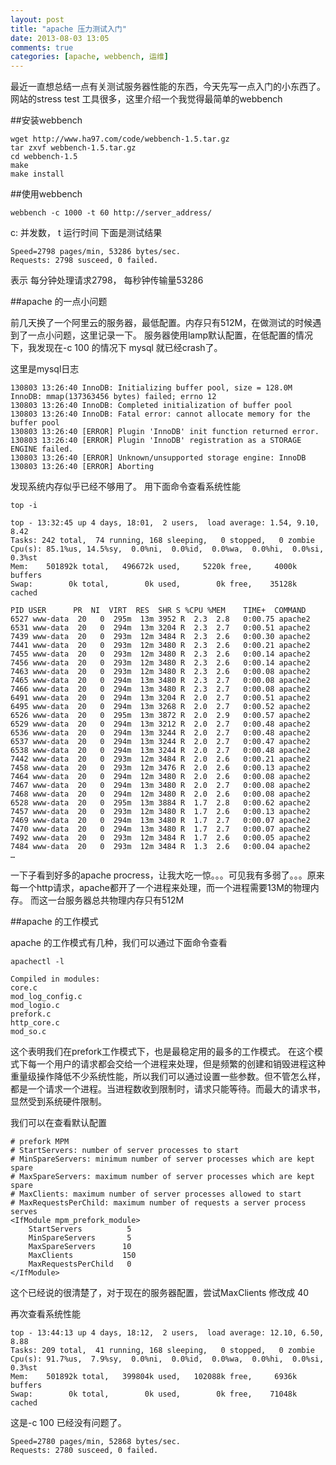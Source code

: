 ```yaml
---
layout: post
title: "apache 压力测试入门"
date: 2013-08-03 13:05
comments: true
categories: [apache, webbench, 运维]
---
```


最近一直想总结一点有关测试服务器性能的东西，今天先写一点入门的小东西了。
网站的stress test 工具很多，这里介绍一个我觉得最简单的webbench

##安装webbench

	wget http://www.ha97.com/code/webbench-1.5.tar.gz
	tar zxvf webbench-1.5.tar.gz
	cd webbench-1.5
	make
	make install

##使用webbench

	webbench -c 1000 -t 60 http://server_address/

c: 并发数， t 运行时间
下面是测试结果

	Speed=2798 pages/min, 53286 bytes/sec.
	Requests: 2798 susceed, 0 failed.

表示 每分钟处理请求2798， 每秒钟传输量53286

##apache 的一点小问题



前几天换了一个阿里云的服务器，最低配置。内存只有512M，在做测试的时候遇到了一点小问题，这里记录一下。
服务器使用lamp默认配置，在低配置的情况下，我发现在-c 100 的情况下 mysql 就已经crash了。

这里是mysql日志

	130803 13:26:40 InnoDB: Initializing buffer pool, size = 128.0M
	InnoDB: mmap(137363456 bytes) failed; errno 12
	130803 13:26:40 InnoDB: Completed initialization of buffer pool
	130803 13:26:40 InnoDB: Fatal error: cannot allocate memory for the buffer pool
	130803 13:26:40 [ERROR] Plugin 'InnoDB' init function returned error.
	130803 13:26:40 [ERROR] Plugin 'InnoDB' registration as a STORAGE ENGINE failed.
	130803 13:26:40 [ERROR] Unknown/unsupported storage engine: InnoDB
	130803 13:26:40 [ERROR] Aborting
	
发现系统内存似乎已经不够用了。
用下面命令查看系统性能
	
	top -i

	top - 13:32:45 up 4 days, 18:01,  2 users,  load average: 1.54, 9.10, 8.42
	Tasks: 242 total,  74 running, 168 sleeping,   0 stopped,   0 zombie
	Cpu(s): 85.1%us, 14.5%sy,  0.0%ni,  0.0%id,  0.0%wa,  0.0%hi,  0.0%si,  0.3%st
	Mem:    501892k total,   496672k used,     5220k free,     4000k buffers
	Swap:        0k total,        0k used,        0k free,    35128k cached
	
	PID USER      PR  NI  VIRT  RES  SHR S %CPU %MEM    TIME+  COMMAND
	6527 www-data  20   0  295m  13m 3952 R  2.3  2.8   0:00.75 apache2
	6531 www-data  20   0  294m  13m 3204 R  2.3  2.7   0:00.51 apache2
	7439 www-data  20   0  293m  12m 3484 R  2.3  2.6   0:00.30 apache2
	7441 www-data  20   0  293m  12m 3480 R  2.3  2.6   0:00.21 apache2
	7455 www-data  20   0  293m  12m 3480 R  2.3  2.6   0:00.14 apache2
	7456 www-data  20   0  293m  12m 3480 R  2.3  2.6   0:00.14 apache2
	7463 www-data  20   0  293m  12m 3480 R  2.3  2.6   0:00.08 apache2
	7465 www-data  20   0  294m  13m 3480 R  2.3  2.7   0:00.08 apache2
	7466 www-data  20   0  294m  13m 3480 R  2.3  2.7   0:00.08 apache2
	6491 www-data  20   0  294m  13m 3204 R  2.0  2.7   0:00.51 apache2
	6495 www-data  20   0  294m  13m 3268 R  2.0  2.7   0:00.52 apache2
	6526 www-data  20   0  295m  13m 3872 R  2.0  2.9   0:00.57 apache2
	6529 www-data  20   0  294m  13m 3212 R  2.0  2.7   0:00.48 apache2
	6536 www-data  20   0  294m  13m 3244 R  2.0  2.7   0:00.48 apache2
	6537 www-data  20   0  294m  13m 3244 R  2.0  2.7   0:00.47 apache2
	6538 www-data  20   0  294m  13m 3244 R  2.0  2.7   0:00.48 apache2
	7442 www-data  20   0  293m  12m 3484 R  2.0  2.6   0:00.21 apache2
	7458 www-data  20   0  293m  12m 3476 R  2.0  2.6   0:00.13 apache2
	7464 www-data  20   0  294m  12m 3480 R  2.0  2.6   0:00.08 apache2
	7467 www-data  20   0  294m  13m 3480 R  2.0  2.7   0:00.08 apache2
	7468 www-data  20   0  294m  12m 3480 R  2.0  2.6   0:00.08 apache2
	6528 www-data  20   0  295m  13m 3884 R  1.7  2.8   0:00.62 apache2
	7457 www-data  20   0  293m  12m 3480 R  1.7  2.6   0:00.13 apache2
	7469 www-data  20   0  294m  13m 3480 R  1.7  2.7   0:00.07 apache2
	7470 www-data  20   0  294m  13m 3480 R  1.7  2.7   0:00.07 apache2
	7492 www-data  20   0  293m  12m 3484 R  1.7  2.6   0:00.05 apache2
	7484 www-data  20   0  293m  12m 3484 R  1.3  2.6   0:00.04 apache2
	…
	
一下子看到好多的apache procress，让我大吃一惊。。。可见我有多弱了。。。原来每一个http请求，apache都开了一个进程来处理，而一个进程需要13M的物理内存。 而这一台服务器总共物理内存只有512M

##apache 的工作模式

apache 的工作模式有几种，我们可以通过下面命令查看

	apachectl -l

	Compiled in modules:
	core.c
	mod_log_config.c
	mod_logio.c
	prefork.c
	http_core.c
	mod_so.c
	
这个表明我们在prefork工作模式下，也是最稳定用的最多的工作模式。
在这个模式下每一个用户的请求都会交给一个进程来处理，但是频繁的创建和销毁进程这种重量级操作降低不少系统性能，所以我们可以通过设置一些参数。但不管怎么样，都是一个请求一个进程。当进程数收到限制时，请求只能等待。而最大的请求书，显然受到系统硬件限制。

我们可以在查看默认配置

	# prefork MPM
	# StartServers: number of server processes to start
	# MinSpareServers: minimum number of server processes which are kept spare
	# MaxSpareServers: maximum number of server processes which are kept spare
	# MaxClients: maximum number of server processes allowed to start
	# MaxRequestsPerChild: maximum number of requests a server process serves
	<IfModule mpm_prefork_module>
    	StartServers          5
	    MinSpareServers       5
    	MaxSpareServers      10
	    MaxClients           150
	    MaxRequestsPerChild   0
	</IfModule>

这个已经说的很清楚了，对于现在的服务器配置，尝试MaxClients 修改成 40

再次查看系统性能

	top - 13:44:13 up 4 days, 18:12,  2 users,  load average: 12.10, 6.50, 8.88
	Tasks: 209 total,  41 running, 168 sleeping,   0 stopped,   0 zombie
	Cpu(s): 91.7%us,  7.9%sy,  0.0%ni,  0.0%id,  0.0%wa,  0.0%hi,  0.0%si,  0.3%st
	Mem:    501892k total,   399804k used,   102088k free,     6936k buffers
	Swap:        0k total,        0k used,        0k free,    71048k cached 
	
这是-c 100 已经没有问题了。

	Speed=2780 pages/min, 52868 bytes/sec.
	Requests: 2780 susceed, 0 failed.